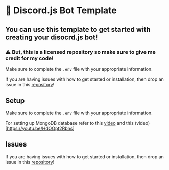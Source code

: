 # 🤖 Discord.js Bot Template

## You can use this template to get started with creating your disocrd.js bot!
### ⚠ But, this is a licensed repository so make sure to give me credit for my code!

Make sure to complete the `.env` file with your appropriate information.

If you are having issues with how to get started or installation, then drop an issue in this [repository](https://github.com/Rayne231/discord.js/issues)!

## Setup

Make sure to complete the `.env` file with your appropriate information.

For setting up MongoDB database refer to this [video](https://www.youtube.com/watch?v=solUvRZEh9g) and this (video)[https://youtu.be/HdOOpt2Rbns]

## Issues

If you are having issues with how to get started or installation, then drop an issue in this [repository](https://github.com/Rayne231/discord.js/issues)!

